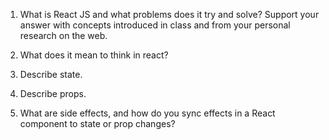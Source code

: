 1. What is React JS and what problems does it try and solve? Support your answer with concepts introduced in class and from your personal research on the web.




 2. What does it mean to think in react?


 3. Describe state.



 4. Describe props.



 5. What are side effects, and how do you sync effects in a React component to state or prop changes?